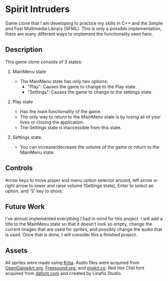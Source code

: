 # Spirit Intruders

Game clone that I am developing to practice my skills in C++ and the Simple and Fast Multimedia Library (SFML).
This is only a *possible* implementation, there are many different ways to implement the functionality seen here.


## Description
This game clone consists of 3 states: 
1. MainMenu state
   - The MainMenu state has only two options:
     - "Play": Causes the game to change to the Play state.
     - "Settings": Causes the game to change to the settings state.

2. Play state
   - Has the main functionality of the game. 
   - The only way to return to the MainMenu state is by losing all of your lives or closing the application.
   - The Settings state is inaccessible from this state.

3. Settings state.
   - You can increase/decrease the volume of the game or return to the MainMenu state.


## Controls
Arrow keys to move player and menu option selector around, left arrow or right arrow to lower and raise volume (Settings state), Enter to select an option, and 'S' key to shoot.


## Future Work
I've almost implemented everything I had in mind for this project. I will add a title to the MainMenu state so that it doesn't
look so empty, change the current images that are used for sprites, and possibly change the audio that is used. 
Once that is done, I will consider this a finished project. 


## Assets
All sprites were made using [Krita](https://krita.org/en/). 
Audio files were acquired from [OpenGameArt.org](https://opengameart.org/), [Freesound.org](https://freesound.org/), and [mixkit.co](https://mixkit.co/free-sound-effects/game/).
Red Hot Chili font acquired from [dafont.com](https://www.dafont.com/) and created by Linafis Studio.

